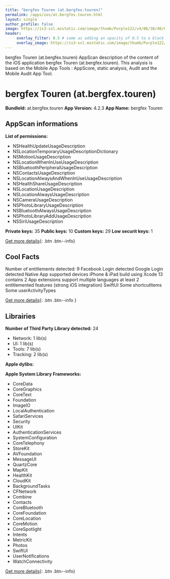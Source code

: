 ```yaml
---
title: "bergfex Touren (at.bergfex.touren)"
permalink: /apps/ios/at.bergfex.touren.html
layout: single
author_profile: false
image: https://is3-ssl.mzstatic.com/image/thumb/Purple122/v4/06/38/48/063848f8-e3a4-7397-2ecc-c88e2f33e89d/AppIcon-0-0-1x_U007emarketing-0-7-0-sRGB-85-220.png/512x512bb.jpg
header: 
     overlay_filter: 0.5 # same as adding an opacity of 0.5 to a black background
     overlay_image: https://is3-ssl.mzstatic.com/image/thumb/Purple122/v4/06/38/48/063848f8-e3a4-7397-2ecc-c88e2f33e89d/AppIcon-0-0-1x_U007emarketing-0-7-0-sRGB-85-220.png/512x512bb.jpg
---
```

bergfex Touren (at.bergfex.touren) AppScan description of the content of the iOS application bergfex Touren (at.bergfex.touren). This analysis is based on the Mobile App Tools : AppScore, static analysis, Audit and the Mobile Audit App Tool.

# bergfex Touren (at.bergfex.touren)

**BundleId:** at.bergfex.touren
**App Version:** 4.2.3
**App Name:** bergfex Touren


## AppScan informations 

**List of permissions:** 
- NSHealthUpdateUsageDescription
- NSLocationTemporaryUsageDescriptionDictionary
- NSMotionUsageDescription
- NSLocationWhenInUseUsageDescription
- NSBluetoothPeripheralUsageDescription
- NSContactsUsageDescription
- NSLocationAlwaysAndWhenInUseUsageDescription
- NSHealthShareUsageDescription
- NSLocationUsageDescription
- NSLocationAlwaysUsageDescription
- NSCameraUsageDescription
- NSPhotoLibraryUsageDescription
- NSBluetoothAlwaysUsageDescription
- NSPhotoLibraryAddUsageDescription
- NSSiriUsageDescription
  
  
**Private keys:** 35
**Public keys:** 10
**Custom keys:** 29
**Low securit keys:** 1
  
[Get more details](/pricing.html){: .btn .btn--info}

## Cool Facts

Number of entitlements detected: 9
Facebook Login detected
Google Login detected
Native App
supported devices iPhone & iPad
build using Xcode 13
contains 2 App extensions
support multiple languages
at least 2 entitlemented features (strong iOS integration)
SwiftUI
Some shortcutItems 
Some userActivityTypes
  
[Get more details](/pricing.html){: .btn .btn--info }

## Librairies 
**Number of Third Party Library detected:** 24
- Network: 1 lib(s)
- UI: 1 lib(s)
- Tools: 7 lib(s)
- Tracking: 2 lib(s)


**Apple dylibs:**


**Apple System Library Frameworks:**
- CoreData
- CoreGraphics
- CoreText
- Foundation
- ImageIO
- LocalAuthentication
- SafariServices
- Security
- UIKit
- AuthenticationServices
- SystemConfiguration
- CoreTelephony
- StoreKit
- AVFoundation
- MessageUI
- QuartzCore
- MapKit
- HealthKit
- CloudKit
- BackgroundTasks
- CFNetwork
- Combine
- Contacts
- CoreBluetooth
- CoreFoundation
- CoreLocation
- CoreMotion
- CoreSpotlight
- Intents
- MetricKit
- Photos
- SwiftUI
- UserNotifications
- WatchConnectivity


  
[Get more details](/pricing.html){: .btn .btn--info}

